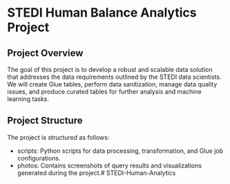 # STEDI Human Balance Analytics Project


## Project Overview

The goal of this project is to develop a robust and scalable data solution that addresses the data requirements outlined by the STEDI data scientists. We will create Glue tables, perform data sanitization, manage data quality issues, and produce curated tables for further analysis and machine learning tasks.

## Project Structure

The project is structured as follows:

- scripts: Python scripts for data processing, transformation, and Glue job configurations.
- photos: Contains screenshots of query results and visualizations generated during the project.# STEDI-Human-Analytics
